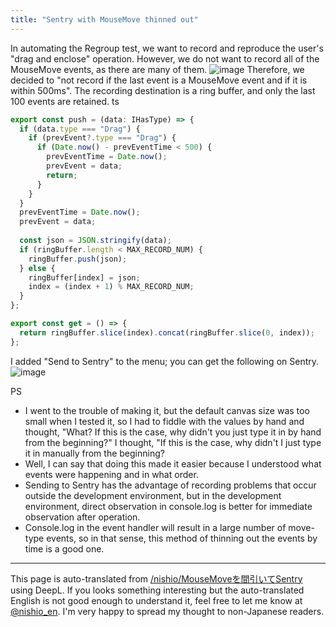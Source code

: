 ```yaml
---
title: "Sentry with MouseMove thinned out"
---
```


In automating the Regroup test, we want to record and reproduce the user's "drag and enclose" operation. However, we do not want to record all of the MouseMove events, as there are many of them.
![image](https://gyazo.com/e228c23fff2d61bc95430876234ac701/thumb/1000)
Therefore, we decided to "not record if the last event is a MouseMove event and if it is within 500ms". The recording destination is a ring buffer, and only the last 100 events are retained.
ts

```typescript
export const push = (data: IHasType) => {
  if (data.type === "Drag") {
    if (prevEvent?.type === "Drag") {
      if (Date.now() - prevEventTime < 500) {
        prevEventTime = Date.now();
        prevEvent = data;
        return;
      }
    }
  }
  prevEventTime = Date.now();
  prevEvent = data;
  
  const json = JSON.stringify(data);
  if (ringBuffer.length < MAX_RECORD_NUM) {
    ringBuffer.push(json);
  } else {
    ringBuffer[index] = json;
    index = (index + 1) % MAX_RECORD_NUM;
  }
};

export const get = () => {
  return ringBuffer.slice(index).concat(ringBuffer.slice(0, index));
};
```


I added "Send to Sentry" to the menu; you can get the following on Sentry.
![image](https://gyazo.com/6f055b05a6732fabdb59455fcb1476d2/thumb/1000)


PS
- I went to the trouble of making it, but the default canvas size was too small when I tested it, so I had to fiddle with the values by hand and thought, "What? If this is the case, why didn't you just type it in by hand from the beginning?" I thought, "If this is the case, why didn't I just type it in manually from the beginning?
- Well, I can say that doing this made it easier because I understood what events were happening and in what order.
- Sending to Sentry has the advantage of recording problems that occur outside the development environment, but in the development environment, direct observation in console.log is better for immediate observation after operation.
- Console.log in the event handler will result in a large number of move-type events, so in that sense, this method of thinning out the events by time is a good one.

---
This page is auto-translated from [/nishio/MouseMoveを間引いてSentry](https://scrapbox.io/nishio/MouseMoveを間引いてSentry) using DeepL. If you looks something interesting but the auto-translated English is not good enough to understand it, feel free to let me know at [@nishio_en](https://twitter.com/nishio_en). I'm very happy to spread my thought to non-Japanese readers.
